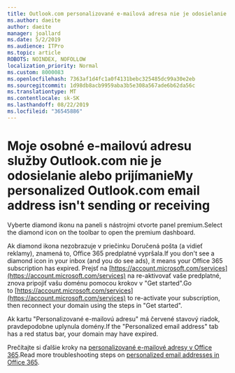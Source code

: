 ```yaml
---
title: Outlook.com personalizované e-mailová adresa nie je odosielanie alebo prijímanie
ms.author: daeite
author: daeite
manager: joallard
ms.date: 5/2/2019
ms.audience: ITPro
ms.topic: article
ROBOTS: NOINDEX, NOFOLLOW
localization_priority: Normal
ms.custom: 8000083
ms.openlocfilehash: 7363af1d4fc1a0f4131bebc325485dc99a30e2eb
ms.sourcegitcommit: 1d98db8acb9959aba3b5e308a567ade6b62da56c
ms.translationtype: MT
ms.contentlocale: sk-SK
ms.lasthandoff: 08/22/2019
ms.locfileid: "36545886"
---
```

# <a name="my-personalized-outlookcom-email-address-isnt-sending-or-receiving"></a><span data-ttu-id="649b8-102">Moje osobné e-mailovú adresu služby Outlook.com nie je odosielanie alebo prijímanie</span><span class="sxs-lookup"><span data-stu-id="649b8-102">My personalized Outlook.com email address isn't sending or receiving</span></span>

<span data-ttu-id="649b8-103">Vyberte diamond ikonu na paneli s nástrojmi otvorte panel premium.</span><span class="sxs-lookup"><span data-stu-id="649b8-103">Select the diamond icon on the toolbar to open the premium dashboard.</span></span>

<span data-ttu-id="649b8-104">Ak diamond ikona nezobrazuje v priečinku Doručená pošta (a vidieť reklamy), znamená to, Office 365 predplatné vypršala.</span><span class="sxs-lookup"><span data-stu-id="649b8-104">If you don't see a diamond icon in your inbox (and you do see ads), it means your Office 365 subscription has expired.</span></span> <span data-ttu-id="649b8-105">Prejsť na [https://account.microsoft.com/services](https://account.microsoft.com/services) na re-aktivovať vaše predplatné, znova pripojiť vašu doménu pomocou krokov v "Get started".</span><span class="sxs-lookup"><span data-stu-id="649b8-105">Go to [https://account.microsoft.com/services](https://account.microsoft.com/services) to re-activate your subscription, then reconnect your domain using the steps in "Get started".</span></span>

<span data-ttu-id="649b8-106">Ak kartu "Personalizované e-mailovú adresu" má červené stavový riadok, pravdepodobne uplynula domény.</span><span class="sxs-lookup"><span data-stu-id="649b8-106">If the "Personalized email address" tab has a red status bar, your domain may have expired.</span></span>

<span data-ttu-id="649b8-107">Prečítajte si ďalšie kroky na [personalizované e-mailové adresy v Office 365](https://support.office.com/article/75416a58-b225-4c02-8c07-8979403b427b?wt.mc_id=Office_Outlook_com_Alchemy).</span><span class="sxs-lookup"><span data-stu-id="649b8-107">Read more troubleshooting steps on [personalized email addresses in Office 365](https://support.office.com/article/75416a58-b225-4c02-8c07-8979403b427b?wt.mc_id=Office_Outlook_com_Alchemy).</span></span>